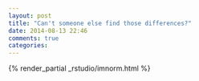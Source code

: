 ```yaml
---
layout: post
title: "Can't someone else find those differences?"
date: 2014-08-13 22:46
comments: true
categories: 
---
```


{% render_partial _rstudio/imnorm.html %}


